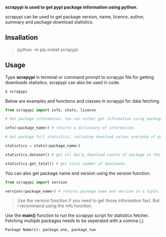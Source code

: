 **scrapypi is used to get pypi package information using python.**

scrapypi can be used to get package version, name, licence, author, summary and package download statistics.

## **Insallation**

> python -m pip install scrapypi

## **Usage**

Type **scrapypi** in terminal or command prompt to scrapypi file for getting downloads statistics. scrapypi can also be used in code.

```bash
$ scrapypi
```

Below are examples and functions and classes in scrapypi for data fetching.

```python
from scrapypi import info, stats, licence

# Get package information. You can either get information using package name or package pypi url.

info(<package_name>) # returns a dictionary of information.

# Get package full statistics, including download values everyday of package upload, date and number of downloads.

statistics = stats(<package_name>)

statistics.dataset() # get all daily download counts of package in the year.

statistics.get_total() # get total number of downloads.
```

You can also get package name and version using the version function.

```python
from scrapypi import version

version(<package_name>) # returns package name and version in a tuple. (name, version)
```

> Use the version function if you need to get those information fast. But i recommend using the info function.

Use the **main()** function to run the scrapypi script for statistics fetcher. Fetching multiple packages needs to be seperated with a comma (,)

```
Package Name(s): package_one, package_two
```
